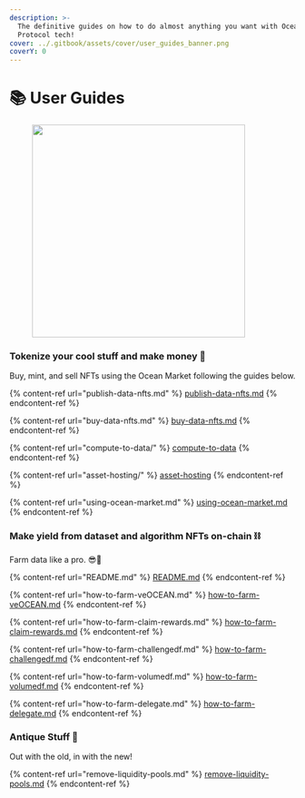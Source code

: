 ```yaml
---
description: >-
  The definitive guides on how to do almost anything you want with Ocean
  Protocol tech!
cover: ../.gitbook/assets/cover/user_guides_banner.png
coverY: 0
---
```


# 📚 User Guides

<figure><img src="../.gitbook/assets/gif/follow-instructions.gif" alt="" width="375"><figcaption></figcaption></figure>

### Tokenize your cool stuff and make money 🤑

Buy, mint, and sell NFTs using the Ocean Market following the guides below.

{% content-ref url="publish-data-nfts.md" %}
[publish-data-nfts.md](publish-data-nfts.md)
{% endcontent-ref %}

{% content-ref url="buy-data-nfts.md" %}
[buy-data-nfts.md](buy-data-nfts.md)
{% endcontent-ref %}

{% content-ref url="compute-to-data/" %}
[compute-to-data](compute-to-data/README.md)
{% endcontent-ref %}

{% content-ref url="asset-hosting/" %}
[asset-hosting](asset-hosting/README.md)
{% endcontent-ref %}

{% content-ref url="using-ocean-market.md" %}
[using-ocean-market.md](using-ocean-market.md)
{% endcontent-ref %}

### Make yield from dataset and algorithm NFTs on-chain ⛓️

Farm data like a pro. 😎🥕

{% content-ref url="README.md" %}
[README.md](README.md)
{% endcontent-ref %}

{% content-ref url="how-to-farm-veOCEAN.md" %}
[how-to-farm-veOCEAN.md](how-to-farm-veOCEAN.md)
{% endcontent-ref %}

{% content-ref url="how-to-farm-claim-rewards.md" %}
[how-to-farm-claim-rewards.md](how-to-farm-claim-rewards.md)
{% endcontent-ref %}

{% content-ref url="how-to-farm-challengedf.md" %}
[how-to-farm-challengedf.md](how-to-farm-challengedf.md)
{% endcontent-ref %}

{% content-ref url="how-to-farm-volumedf.md" %}
[how-to-farm-volumedf.md](how-to-farm-volumedf.md)
{% endcontent-ref %}

{% content-ref url="how-to-farm-delegate.md" %}
[how-to-farm-delegate.md](how-to-farm-delegate.md)
{% endcontent-ref %}

### Antique Stuff 🏺

Out with the old, in with the new!

{% content-ref url="remove-liquidity-pools.md" %}
[remove-liquidity-pools.md](remove-liquidity-pools.md)
{% endcontent-ref %}
